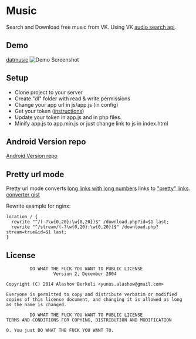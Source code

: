 Music
=====

Search and Download free music from VK. Using VK [audio search api](https://vk.com/dev/audio.search).

## Demo
[datmusic](https://datmusic.xyz)
![Demo Screenshot](https://dotjpg.co/XfNk.png)

## Setup
* Clone project to your server
* Create "dl" folder with read & write permissions
* Change your app url in js/app.js (in config)
* Get your token ([instructions](https://github.com/alashow/music/blob/master/js/app.js#L33))
* Update your token in app.js and in php files.
* Minify app.js to app.min.js or just change link to js in index.html

## Android Version repo
[Android Version repo](https://github.com/alashow/music-android)

## Pretty url mode
Pretty url mode converts [long links with long numbers](https://datmusic.xyz/download.php?audio_id=16051160_137323200) links to ["pretty" links](https://datmusic.xyz/JjGBD:AEnvc). [converter gist](https://gist.github.com/alashow/07d9ef9c02ee697ab47d)

Rewrite example for nginx:
```
location / {
  rewrite "^/(-?\w{0,20}:\w{0,20})$" /download.php?id=$1 last;
  rewrite "^/stream/(-?\w{0,20}:\w{0,20})$" /download.php?stream=true&id=$1 last;
}
```

## License

             DO WHAT THE FUCK YOU WANT TO PUBLIC LICENSE
                      Version 2, December 2004

    Copyright (C) 2014 Alashov Berkeli <yunus.alashow@gmail.com>

    Everyone is permitted to copy and distribute verbatim or modified
    copies of this license document, and changing it is allowed as long
    as the name is changed.

             DO WHAT THE FUCK YOU WANT TO PUBLIC LICENSE
    TERMS AND CONDITIONS FOR COPYING, DISTRIBUTION AND MODIFICATION

    0. You just DO WHAT THE FUCK YOU WANT TO.

